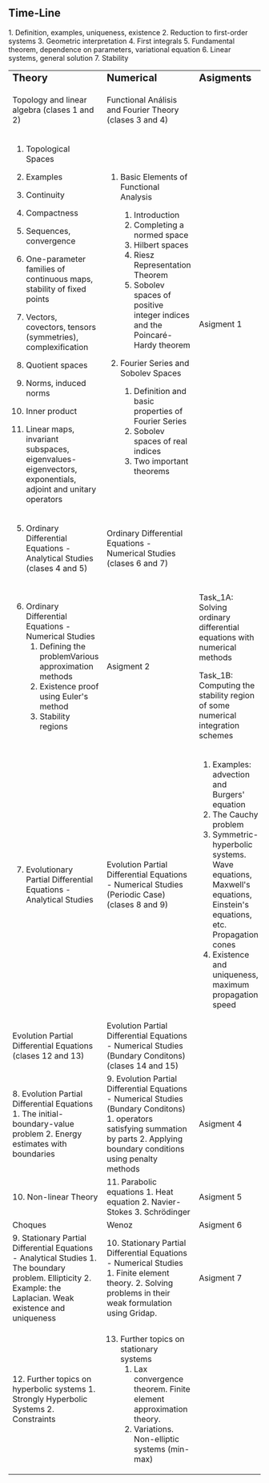 ## Time-Line





<table border="0">
 <tr>
    <td><b style="font-size:20px">Theory</b></td>
    <td><b style="font-size:20px">Numerical</b></td>
    <td><b style="font-size:20px">Asigments</b></td>
    <td><b style="font-size:20px">Tasks</b></td>
 </tr>
<tr>

<td>

   Topology and linear algebra (clases 1 and 2)
   
   </td>
<td>

   Functional Análisis and Fourier Theory (clases 3 and 4)
   
   </td>
   <td>
   
   </td>
   <td>
   
   </td>
</tr>
   <td>

1. Topological Spaces
2. Examples
3. Continuity
4. Compactness
5. Sequences, convergence
6. One-parameter families of continuous maps, stability of fixed points
   

1. Vectors, covectors, tensors (symmetries), complexification
2. Quotient spaces
3. Norms, induced norms
4. Inner product
5. Linear maps, invariant subspaces, eigenvalues-eigenvectors, exponentials, adjoint and unitary operators
   

</td>
<td>

1. Basic Elements of Functional Analysis
   
   1. Introduction
   2. Completing a normed space
   3. Hilbert spaces
   4. Riesz Representation Theorem
   5. Sobolev spaces of positive integer indices and the Poincaré-Hardy theorem

1. Fourier Series and Sobolev Spaces
   1. Definition and basic properties of Fourier Series
   2. Sobolev spaces of real indices
   3. Two important theorems
   
</td>

<td>
   Asigment 1

</td>
<td>

   Task_0A: Getting familiar with Julia and its environment
   
   Task_0B: The logistic map

</td>
   
<tr> 
   
<td>

5. Ordinary Differential Equations - Analytical Studies (clases 4 and 5)
</td>
<td>
Ordinary Differential Equations - Numerical Studies (clases 6 and 7)
</td>
</tr><tr>
   1. Definition, examples, uniqueness, existence
   2. Reduction to first-order systems
   3. Geometric interpretation
   4. First integrals
   5. Fundamental theorem, dependence on parameters, variational equation
   6. Linear systems, general solution
   7. Stability

</td>
<td>

6. Ordinary Differential Equations - Numerical Studies 
   1. Defining the problemVarious approximation methods
   2. Existence proof using Euler's method
   3. Stability regions

</td>

<td>
   Asigment 2
</td>

<td>
      
   Task_1A: Solving ordinary differential equations with numerical methods
   
   Task_1B: Computing the stability region of some numerical integration schemes
   </td>

<tr>

<td>

7. Evolutionary Partial Differential Equations - Analytical Studies
   
</td>
<td>
Evolution Partial Differential Equations - Numerical Studies (Periodic Case) (clases 8 and 9)
</td>
<td>

   1. Examples: advection and Burgers' equation
   2. The Cauchy problem
   3. Symmetric-hyperbolic systems. Wave equations, Maxwell's equations, Einstein's equations, etc. Propagation cones
   4. Existence and uniqueness, maximum propagation speed
   

</td>
<td>

8. Evolution Partial Differential Equations - Numerical Studies (Periodic Case) (clases 10 and 11)
   
   1. Method of lines
   2. Discretizing space, finite differences 
   3. Discretizing time. Stability of evolution operators and the CFL condition
   
</td>

<td>
Asigment 3
</td>

<td>

   Task_2A: Solving a single wave equation in a periodic domain

   Task_2B: Solving a simple hyperbolic system 
</td>

</tr>
<tr>

<td>
Evolution Partial Differential Equations (clases 12 and 13)
</td>
<td>
Evolution Partial Differential Equations - Numerical Studies (Bundary Conditons) (clases 14 and 15)
</td>
</tr>
<tr>
<td>
8. Evolution Partial Differential Equations
   1. The initial-boundary-value problem
   2. Energy estimates with boundaries
</td>
<td>
9. Evolution Partial Differential Equations - Numerical Studies (Bundary Conditons)
   1. operators satisfying summation by parts
   2. Applying boundary conditions using penalty methods
</td>

<td>
Asigment 4
</td>
<td>
Task 4
</td>
</tr>

</tr>
<tr>

<tr>
<td>
10. Non-linear Theory 
</td>
<td>
11. Parabolic equations
    1.  Heat equation
    2.  Navier-Stokes
    3.  Schrödinger

</td>
<td>
Asigment 5
</td>
<td>
Task 5 (Heat)
</td>
</tr>

<tr>

</tr>

<tr>
<td>
Choques 
</td>
<td>
Wenoz
</td>
<td>
Asigment 6
</td>
<td>
Task 6 (Burgers)
</td>
</tr>

<tr>

</tr>
<tr>
</tr>
<tr>

   <td>
9.  Stationary Partial Differential Equations - Analytical Studies
    1. The boundary problem. Ellipticity
    2. Example: the Laplacian. Weak existence and uniqueness
</td>
<td>
10.  Stationary Partial Differential Equations - Numerical Studies
    1. Finite element theory. 
    2. Solving problems in their weak formulation using Gridap.
</td>

<td>
Asigment 7
</td>

<td>
Task 7
</td>
</tr>

</tr>
<tr>

<tr>
<td>
12. Further topics on hyperbolic systems
     1. Strongly Hyperbolic Systems
     2. Constraints
    
</td>

<td>
   
13. Further topics on stationary systems
    1.  Lax convergence theorem. Finite element approximation theory.
    2.  Variations. Non-elliptic systems (min-max)
</td>

   <td>
   </td>
   <td>
   </td>

 </tr>
 
</table>
